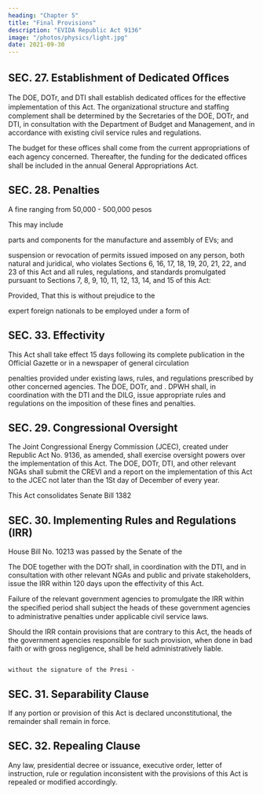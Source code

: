 ```yaml
---
heading: "Chapter 5"
title: "Final Provisions"
description: "EVIDA Republic Act 9136"
image: "/photos/physics/light.jpg"
date: 2021-09-30
---
```




## SEC. 27. Establishment of Dedicated Ofﬁces

The DOE, DOTr, and DTI shall establish dedicated ofﬁces for the effective implementation of this Act. The organizational structure and stafﬁng complement shall be determined by the Secretaries of the DOE, DOTr, and DTI, in consultation with the Department of Budget and Management, and in accordance with existing civil service rules and regulations.
     
The budget for these offices shall come from the current appropriations of each agency concerned. Thereafter, the funding for the dedicated ofﬁces shall be included in the annual General Appropriations Act.


## SEC. 28. Penalties

A fine ranging from 50,000 - 500,000 pesos

This may include 

parts and components for the manufacture and assembly of EVs; and

suspension or revocation of permits issued imposed on any person, both natural and juridical, who violates Sections 6, 16, 17, 18, 19, 20, 21, 22, and 23 of this Act and all rules, regulations, and standards promulgated pursuant to Sections 7, 8, 9, 10, 11, 12, 13, 14, and 15 of this Act: 

Provided, That this is without prejudice to the 

expert foreign nationals to be employed under a form of



## SEC. 33. Effectivity

This Act shall take effect 15 days following its complete publication in the Official Gazette or in a newspaper of general circulation

penalties provided under existing laws, rules, and regulations prescribed by other concerned agencies. The DOE, DOTr, and          . DPWH shall, in coordination with the DTI and the DILG, issue appropriate rules and regulations on the imposition of these fines and penalties.


## SEC. 29. Congressional Oversight

The Joint Congressional Energy Commission (JCEC), created under Republic Act No. 9136, as amended, shall exercise oversight
powers over the implementation of this Act. The DOE, DOTr, DTI, and other relevant NGAs shall submit the CREVI and 
a report on the implementation of this Act to the JCEC not later than the 1St day of December of every year.

This Act consolidates Senate Bill 1382

## SEC. 30. Implementing Rules and Regulations (IRR) 


 House Bill No. 10213 was passed by the Senate of the

The DOE together with the DOTr shall, in coordination with the DTI, and in consultation with other relevant NGAs and public and private stakeholders, issue the IRR within 120 days upon the effectivity of this Act.

<!-- Philippines and the House of Representatives on December 16,  -->

Failure of the relevant government agencies to promulgate the IRR within the speciﬁed period shall subject the heads of these government agencies to administrative penalties under applicable civil service laws.

Should the IRR contain provisions that are contrary to this Act, the heads of the government agencies responsible for such provision, when done in bad faith or with gross negligence, shall be held administratively liable.              

                                                                                          without the signature of the Presi -
## SEC. 31. Separability Clause

If any portion or provision of this Act is declared unconstitutional, the remainder shall remain in force. 

<!--                         dbnt, in accordance with Article VI,
                           Section 27 (1) of the Constitution
Act or any provision not affected thereby shall remain in force and effect. -->

## SEC. 32. Repealing Clause

Any law, presidential decree or issuance, executive order, letter of instruction, rule or regulation inconsistent with the provisions of this Act is repealed or modified accordingly.
